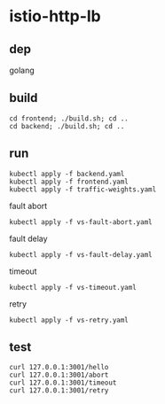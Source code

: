 # istio-http-lb

## dep

golang

## build

```
cd frontend; ./build.sh; cd ..
cd backend; ./build.sh; cd ..
```

## run

```
kubectl apply -f backend.yaml
kubectl apply -f frontend.yaml
kubectl apply -f traffic-weights.yaml
```

fault abort

```
kubectl apply -f vs-fault-abort.yaml
```

fault delay

```
kubectl apply -f vs-fault-delay.yaml
```

timeout

```
kubectl apply -f vs-timeout.yaml
```

retry

```
kubectl apply -f vs-retry.yaml
```

## test

```
curl 127.0.0.1:3001/hello
curl 127.0.0.1:3001/abort
curl 127.0.0.1:3001/timeout
curl 127.0.0.1:3001/retry
```
